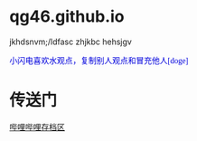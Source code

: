 # qg46.github.io
jkhdsnvm;/ldfasc zhjkbc hehsjgv


<font face="宋体" color="#0000dd">小闪电喜欢水观点，复制别人观点和冒充他人[doge]</font>

# 传送门
[哔哩哔哩存档区](https://qg46.github.io/bilibili)
